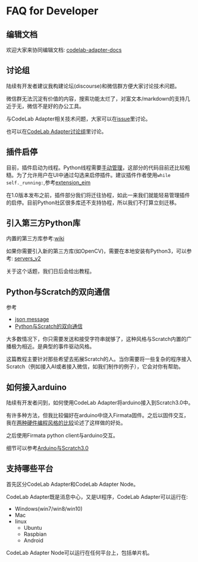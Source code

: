 # FAQ for Developer

## 编辑文档
欢迎大家来协同编辑文档:  [codelab-adapter-docs](https://github.com/Scratch3Lab/codelab-adapter-docs)

## 讨论组
陆续有开发者建议我构建论坛(discourse)和微信群方便大家讨论技术问题。

微信群无法沉淀有价值的内容，搜索功能太烂了，对富文本/markdown的支持几近于无，微信不是好的办公工具。

与CodeLab Adapter相关技术问题，大家可以在[issue](https://github.com/Scratch3Lab/codelab_adapter_extensions/issues)里讨论。

也可以在[CodeLab Adapter讨论组](https://forums.codelab.club/c/codelab-adapter)里讨论。

## 插件启停
目前，插件启动为线程。Python线程需要[手动管理](https://python3-cookbook.readthedocs.io/zh_CN/latest/c12/p01_start_stop_thread.html)，这部分的代码目前还比较粗糙。为了允许用户在UI中通过勾选来启停插件。建议插件作者使用`while self._running:`,参考[extension_eim](https://github.com/Scratch3Lab/codelab_adapter_extensions/blob/master/extensions_v2/extension_eim.py)


在1.0版本发布之前，插件部分我们将迁往协程，如此一来我们就能轻易管理插件的启停。目前Python社区很多库还不支持协程，所以我们不打算立刻迁移。

## 引入第三方Python库

内置的第三方库参考:[wiki](https://github.com/Scratch3Lab/codelab_adapter_extensions/wiki)

如果你需要引入新的第三方库(如OpenCV)，需要在本地安装有Python3，可以参考: [servers_v2](https://github.com/Scratch3Lab/codelab_adapter_extensions/tree/master/servers_v2)

关于这个话题，我们日后会给出教程。

<!--
Python社区有海量的第三方库，开发者可以将其引入插件中。

方法是使用`sys.path.append`,如果希望在插件中使用本机Python3已安装的库(推荐`pip3 install xxx --user`)，则将其添加到插件头部:`import sys;sys.path.append("/Users/wuwenjie/Library/Python/3.6/lib/python/site-packages")`,完整的示例参考[extension_third_party_library](https://github.com/Scratch3Lab/codelab_adapter_extensions/blob/master/extension_third_party_library.py)

`/Users/wuwenjie/Library/Python/3.6/lib/python/site-packages`可通过`python3 -m site --user-site`看到。你也可以使用virtualenv创建的虚拟目录。

有些库引入的时候可能会有问题，一些复杂库，建议使用subprocess跑为子进程。
-->


## Python与Scratch的双向通信
参考

*  [json message](/dev_guide/json-message/)
*  [Python与Scratch的双向通信](https://blog.just4fun.site/python-scratch-with-adapter.html)


大多数情况下，你只需要发送和接受字符串就够了，这种风格与Scratch内置的广播极为相近。是典型的事件驱动风格。

这篇教程主要针对那些希望去拓展Scratch的人。当你需要将一些复杂的程序接入Scratch（例如接入AI或者接入微信，如我们制作的例子），它会对你有帮助。

## 如何接入arduino
陆续有开发者问到，如何使用CodeLab Adapter将arduino接入到Scratch3.0中。

有许多种方法，但我比较偏好在arduino中烧入Firmata固件。之后以固件交互，我在[两种硬件编程风格的比较](https://blog.just4fun.site/Hardware-Programming-style.html)论述了这样做的好处。

之后使用Firmata python client与arduino交互。

细节可以参考[Arduino与Scratch3.0](https://blog.just4fun.site/Scratch3-adapter-Arduino-scratch.html)

## 支持哪些平台
首先区分CodeLab Adapter和CodeLab Adapter Node。

CodeLab Adapter既是消息中心，又是UI程序，CodeLab Adapter可以运行在:

*  Windows(win7/win8/win10)
*  Mac
*  linux
    *  Ubuntu
    *  Raspbian
    *  Android

CodeLab Adapter Node可以运行在任何平台上，包括单片机。